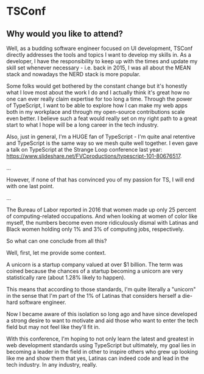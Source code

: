 # TSConf

## Why would you like to attend?

Well, as a budding software engineer focused on UI development, TSConf directly addresses the tools and topics I want to develop my skills in. As a developer, I have the responsibility to keep up with the times and update my skill set whenever necessary - i.e. back in 2015, I was all about the MEAN stack and nowadays the NERD stack is more popular.

Some folks would get bothered by the constant change but it's honestly what I love most about the work I do and I actually think it's great how no one can ever really claim expertise for too long a time. Through the power of TypeScript, I want to be able to explore how I can make my web apps both in my workplace and through my open-source contributions scale even better. I believe such a feat would really set on my right path to a great start to what I hope will be a long career in the tech industry.

Also, just in general, I'm a HUGE fan of TypeScript - I'm quite anal retentive and TypeScript is the same way so we mesh quite well together. I even gave a talk on TypeScript at the Strange Loop conference last year: https://www.slideshare.net/FVCproductions/typescript-101-80676517.

...

However, if none of that has convinced you of my passion for TS, I will end with one last point.

...

The Bureau of Labor reported in 2016 that women made up only 25 percent of computing-related occupations. And when looking at women of color like myself, the numbers become even more ridiculously dismal with Latinas and Black women holding only 1% and 3% of computing jobs, respectively.

So what can one conclude from all this?

Well, first, let me provide some context.

A unicorn is a startup company valued at over $1 billion. The term was coined because the chances of a startup becoming a unicorn are very statistically rare (about 1.28% likely to happen).

This means that according to those standards, I'm quite literally a "unicorn" in the sense that I'm part of the 1% of Latinas that considers herself a die-hard software engineer.

Now I became aware of this isolation so long ago and have since developed a strong desire to want to motivate and aid those who want to enter the tech field but may not feel like they'll fit in.

With this conference, I'm hoping to not only learn the latest and greatest in web development standards using TypeScript but ultimately, my goal lies in becoming a leader in the field in other to inspire others who grew up looking like me and show them that yes, Latinas can indeed code and lead in the tech industry. In any industry, really.
